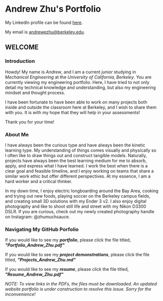 
# Andrew Zhu's Portfolio

My LinkedIn profile can be found [here](https://www.linkedin.com/in/andzhurew/).

My email is andrewezhu@berkeley.edu.

## WELCOME

### Introduction

Howdy! My name is *Andrew*, and I am a current *junior* studying in *Mechanical Engineering* at the *University of California, Berkeley*. You are currently viewing my engineering portfolio. Here, I have tried to not only detail my technical knowledge and understanding, but also my engineering mindset and thought process. 

I have been fortunate to have been able to work on many projects both inside and outside the classroom here at Berkeley, and I wish to share them with you. It is with my hope that they will help in your assessments!

Thank you for your time!

### About Me

I have always been the curious type and have always been the kinetic learning type. My understanding of things comes visually and physically so I often like to draw things out and construct tangible models. Naturally, projects have always been the best learning medium for me to absorb, apply, and express what I have learned. I work the best when there is a clear goal and feasible timeline, and I enjoy working on teams that share a similar work ethic but offer different perspectives. At my essence, I am a hard worker and a critical thinker.

In my down time, I enjoy electric longboarding around the Bay Area, cooking and trying out new foods, playing soccer on the Berkeley campus fields, and creating small 3D solutions with my Ender 3 v2. I also enjoy digital photography and like to shoot still life and street with my Nikon D3300 DSLR. If you are curious, check out my newly created photography handle on Instagram: @zhumuchsauce.

### Navigating My GitHub Porfolio

If you would like to see my ***portfolio***, please click the file titled, ***"Portfolio_Andrew_Zhu.pdf"***

If you would like to see my ***project demonstrations***, please click the file titled, ***"Projects_Andrew_Zhu.md"***

If you would like to see my ***resume***, please click the file titled, ***"Resume_Andrew_Zhu.pdf"***

*NOTE: To view links in the PDFs, the files must be downloaded. An updated website portfolio is under construction to resolve this issue. Sorry for the inconvenience!*




